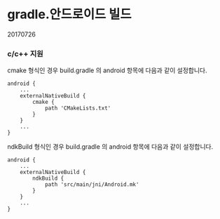 # gradle.안드로이드 빌드

20170726



### c/c++ 지원



cmake 형식인 경우 build.gradle 의 android 항목에 다음과 같이 설정합니다.

```
android {
	...
	externalNativeBuild {
		cmake {
			path 'CMakeLists.txt'
		}
	}
	...
}
```



ndkBuild 형식인 경우 build.gradle 의 android 항목에 다음과 같이 설정합니다.

```
android {
	...
	externalNativeBuild {
		ndkBuild {
			path 'src/main/jni/Android.mk'
		}
	}
	...
}
```



